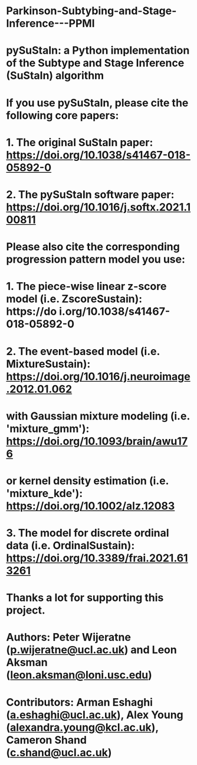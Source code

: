 # Parkinson-Subtybing-and-Stage-Inference---PPMI
###
# pySuStaIn: a Python implementation of the Subtype and Stage Inference (SuStaIn) algorithm
#
# If you use pySuStaIn, please cite the following core papers:
# 1. The original SuStaIn paper:    https://doi.org/10.1038/s41467-018-05892-0
# 2. The pySuStaIn software paper:  https://doi.org/10.1016/j.softx.2021.100811

# Please also cite the corresponding progression pattern model you use:
# 1. The piece-wise linear z-score model (i.e. ZscoreSustain):  https://do i.org/10.1038/s41467-018-05892-0
# 2. The event-based model (i.e. MixtureSustain):               https://doi.org/10.1016/j.neuroimage.2012.01.062
#    with Gaussian mixture modeling (i.e. 'mixture_gmm'):       https://doi.org/10.1093/brain/awu176
#    or kernel density estimation (i.e. 'mixture_kde'):         https://doi.org/10.1002/alz.12083
# 3. The model for discrete ordinal data (i.e. OrdinalSustain): https://doi.org/10.3389/frai.2021.613261
#
# Thanks a lot for supporting this project.
#
# Authors:      Peter Wijeratne (p.wijeratne@ucl.ac.uk) and Leon Aksman (leon.aksman@loni.usc.edu)
# Contributors: Arman Eshaghi (a.eshaghi@ucl.ac.uk), Alex Young (alexandra.young@kcl.ac.uk), Cameron Shand (c.shand@ucl.ac.uk)
###
